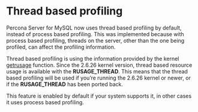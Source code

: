 # Thread based profiling

Percona Server for MySQL now uses thread based profiling by default, instead of process based profiling. This was implemented because with process based profiling, threads on the server, other than the one being profiled, can affect the profiling information.

Thread based profiling is using the information provided by the kernel [getrusage](https://kernel.org/doc/man-pages/online/pages/man2/getrusage.2.html) function. Since the 2.6.26 kernel version, thread based resource usage is available with the **RUSAGE_THREAD**. This means that the thread based profiling will be used if you’re running the 2.6.26 kernel or newer, or if the **RUSAGE_THREAD** has been ported back.

This feature is enabled by default if your system supports it, in other cases it uses process based profiling.
